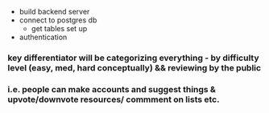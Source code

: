 - build backend server
- connect to postgres db
  - get tables set up
- authentication

### key differentiator will be categorizing everything - by difficulty level (easy, med, hard conceptually) && reviewing by the public

### i.e. people can make accounts and suggest things & upvote/downvote resources/ commment on lists etc.
